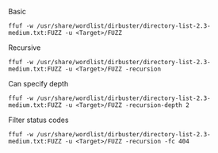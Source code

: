 Basic
```
ffuf -w /usr/share/wordlist/dirbuster/directory-list-2.3-medium.txt:FUZZ -u <Target>/FUZZ 
```

Recursive
```
ffuf -w /usr/share/wordlist/dirbuster/directory-list-2.3-medium.txt:FUZZ -u <Target>/FUZZ -recursion 
```

Can specify depth
```
ffuf -w /usr/share/wordlist/dirbuster/directory-list-2.3-medium.txt:FUZZ -u <Target>/FUZZ -recursion-depth 2 
```

Filter status codes
```
ffuf -w /usr/share/wordlist/dirbuster/directory-list-2.3-medium.txt:FUZZ -u <Target>/FUZZ -recursion -fc 404
```

